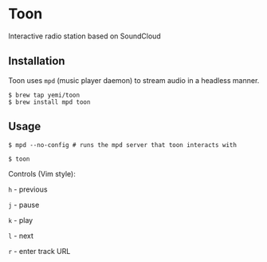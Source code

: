 # Toon

Interactive radio station based on SoundCloud

## Installation

Toon uses `mpd` (music player daemon) to stream audio in a headless manner.

```shell
$ brew tap yemi/toon
$ brew install mpd toon
```

## Usage

```shell
$ mpd --no-config # runs the mpd server that toon interacts with

$ toon
```

Controls (Vim style):

`h` - previous

`j` - pause

`k` - play

`l` - next

`r` - enter track URL
